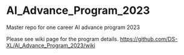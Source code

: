 # AI_Advance_Program_2023
Master repo for one career AI advance program 2023

Please see wiki page for the program details. 
https://github.com/DS-XL/AI_Advance_Program_2023/wiki
